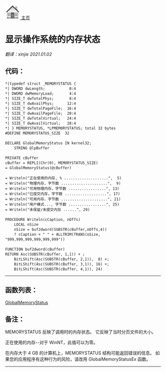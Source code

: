 [<img src="../images/home.png"> 主页 ](https://github.com/VFP9/Win32API)  

# 显示操作系统的内存状态
_翻译：xinjie  2021.01.02_

## 代码：
```foxpro  
*|typedef struct _MEMORYSTATUS {
*| DWORD dwLength;           0:4
*| DWORD dwMemoryLoad;       4:4
*| SIZE_T dwTotalPhys;       8:4
*| SIZE_T dwAvailPhys;      12:4
*| SIZE_T dwTotalPageFile;  16:4
*| SIZE_T dwAvailPageFile;  20:4
*| SIZE_T dwTotalVirtual;   24:4
*| SIZE_T dwAvailVirtual;   28:4
*| } MEMORYSTATUS, *LPMEMORYSTATUS; total 32 bytes
#DEFINE MEMORYSTATUS_SIZE  32
	
DECLARE GlobalMemoryStatus IN kernel32;
	STRING @lpBuffer

PRIVATE cBuffer
cBuffer = REPLI(Chr(0), MEMORYSTATUS_SIZE)
= GlobalMemoryStatus(@cBuffer)

= Writeln("正在使用的内存, % ....................",  5)
= Writeln("物理内存，字节数 .....................",  9)
= Writeln("可用物理内存，字节数 .................", 13)
= Writeln("已提交内存，字节数 ...................", 17)
= Writeln("可用内存，字节数 .....................", 21)
= Writeln("用户模式..., 字节数 .................", 25)
= Writeln("未保留/未提交内存 ......", 29)

PROCEDURE Writeln(cCaption, nOffs)
	LOCAL nSize
	nSize = buf2dword(SUBSTR(cBuffer,nOffs,4))
	? cCaption + " " + ALLTRIM(TRANS(nSize, "999,999,999,999,999,999"))

FUNCTION buf2dword(cBuffer)
RETURN Asc(SUBSTR(cBuffer, 1,1)) + ;
	BitLShift(Asc(SUBSTR(cBuffer, 2,1)),  8) +;
	BitLShift(Asc(SUBSTR(cBuffer, 3,1)), 16) +;
	BitLShift(Asc(SUBSTR(cBuffer, 4,1)), 24)  
```  
***  


## 函数列表：
[GlobalMemoryStatus](../libraries/kernel32/GlobalMemoryStatus.md)  

## 备注：
MEMORYSTATUS 反映了调用时的内存状态。 它反映了当时分页文件的大小。
  
正在使用的内存--对于 WinNT，此值可以为零。
  
在内存大于 4 GB 的计算机上，MEMORYSTATUS 结构可能返回错误的信息。 如果您的应用程序有这种行为的风险，请改用 GlobalMemoryStatusEx 函数。  
  
***  

